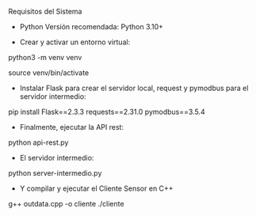 Requisitos del Sistema

- Python Versión recomendada: Python 3.10+

- Crear y activar un entorno virtual:

python3 -m venv venv

source venv/bin/activate


- Instalar Flask para crear el servidor local, request y pymodbus para el servidor intermedio: 

pip install Flask==2.3.3 requests==2.31.0 pymodbus==3.5.4


- Finalmente, ejecutar la API rest:

python api-rest.py


- El servidor intermedio:

python server-intermedio.py

- Y compilar y ejecutar el Cliente Sensor en C++

g++ outdata.cpp -o cliente
./cliente
